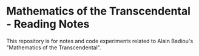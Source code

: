 # Mathematics of the Transcendental - Reading Notes

This repository is for notes and code experiments related to Alain Badiou's "Mathematics of the Transcendental".
